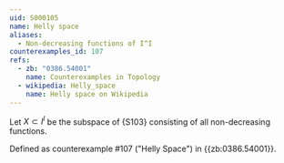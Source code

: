 ```yaml
---
uid: S000105
name: Helly space
aliases:
  - Non-decreasing functions of I^I
counterexamples_id: 107
refs:
  - zb: "0386.54001"
    name: Counterexamples in Topology
  - wikipedia: Helly_space
    name: Helly space on Wikipedia
---
```

Let $X \subset I^I$ be the subspace
of {S103} consisting of all non-decreasing functions.

Defined as counterexample #107 ("Helly Space")
in {{zb:0386.54001}}.
